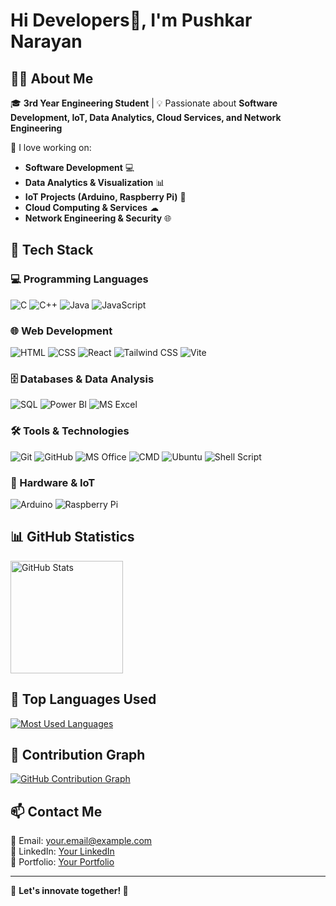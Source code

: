 #  Hi  Developers👋, I'm Pushkar Narayan



## 👨‍🎓 About Me  
🎓 **3rd Year Engineering Student** | 💡 Passionate about **Software Development, IoT, Data Analytics, Cloud Services, and Network Engineering**  

🚀 I love working on:  
- **Software Development** 💻  
- **Data Analytics & Visualization** 📊  
- **IoT Projects (Arduino, Raspberry Pi)** 🔌  
- **Cloud Computing & Services** ☁  
- **Network Engineering & Security** 🌐  

## 🔧 Tech Stack  

### 💻 Programming Languages  
![C](https://img.shields.io/badge/C-00599C?style=for-the-badge&logo=c&logoColor=white)
![C++](https://img.shields.io/badge/C++-00599C?style=for-the-badge&logo=c%2B%2B&logoColor=white)
![Java](https://img.shields.io/badge/Java-ED8B00?style=for-the-badge&logo=java&logoColor=white)
![JavaScript](https://img.shields.io/badge/JavaScript-F7DF1E?style=for-the-badge&logo=javascript&logoColor=black)  

### 🌐 Web Development  
![HTML](https://img.shields.io/badge/HTML-E34F26?style=for-the-badge&logo=html5&logoColor=white)
![CSS](https://img.shields.io/badge/CSS-1572B6?style=for-the-badge&logo=css3&logoColor=white)
![React](https://img.shields.io/badge/React-61DAFB?style=for-the-badge&logo=react&logoColor=black)
![Tailwind CSS](https://img.shields.io/badge/Tailwind_CSS-38B2AC?style=for-the-badge&logo=tailwind-css&logoColor=white)
![Vite](https://img.shields.io/badge/Vite-646CFF?style=for-the-badge&logo=vite&logoColor=white)  

### 🗄️ Databases & Data Analysis  
![SQL](https://img.shields.io/badge/SQL-4479A1?style=for-the-badge&logo=postgresql&logoColor=white)
![Power BI](https://img.shields.io/badge/Power%20BI-F2C811?style=for-the-badge&logo=power-bi&logoColor=black)
![MS Excel](https://img.shields.io/badge/MS_Excel-217346?style=for-the-badge&logo=microsoft-excel&logoColor=white)  

### 🛠️ Tools & Technologies  
![Git](https://img.shields.io/badge/Git-F05032?style=for-the-badge&logo=git&logoColor=white)
![GitHub](https://img.shields.io/badge/GitHub-181717?style=for-the-badge&logo=github&logoColor=white)
![MS Office](https://img.shields.io/badge/MS_Office-D83B01?style=for-the-badge&logo=microsoft-office&logoColor=white)
![CMD](https://img.shields.io/badge/Command%20Prompt-000000?style=for-the-badge&logo=windows-terminal&logoColor=white)
![Ubuntu](https://img.shields.io/badge/Ubuntu-E95420?style=for-the-badge&logo=ubuntu&logoColor=white)
![Shell Script](https://img.shields.io/badge/Shell_Script-121011?style=for-the-badge&logo=gnu-bash&logoColor=white)  

### 🔌 Hardware & IoT  
![Arduino](https://img.shields.io/badge/Arduino-00979D?style=for-the-badge&logo=arduino&logoColor=white)
![Raspberry Pi](https://img.shields.io/badge/Raspberry%20Pi-C51A4A?style=for-the-badge&logo=raspberry-pi&logoColor=white)  

## 📊 GitHub Statistics  

  <a href="https://github.com/your-github-username">
    <img height="180em" src="https://github-readme-stats.vercel.app/api?username=Pnarayan-3&show_icons=true&theme=radical&count_private=true&hide_border=true" alt="GitHub Stats" />
  </a>

## 📌 Top Languages Used  

  <a href="https://github.com/your-github-username">
    <img src="https://github-readme-stats.vercel.app/api/top-langs/?username=Pnarayan-3&layout=compact&langs_count=10&theme=radical&hide_border=true" alt="Most Used Languages" />
  </a>


## 🚀 Contribution Graph  

  <a href="https://github.com/your-github-username">
    <img src="https://github-readme-activity-graph.vercel.app/graph?username=Pnarayan-3&theme=react-dark&hide_border=true" alt="GitHub Contribution Graph" />
  </a>

## 📫 Contact Me  
📧 Email: your.email@example.com  
💼 LinkedIn: [Your LinkedIn](https://www.linkedin.com/in/your-profile/)  
🔗 Portfolio: [Your Portfolio](https://yourportfolio.com/)  

---

🌟 **Let's innovate together! 🚀**  

